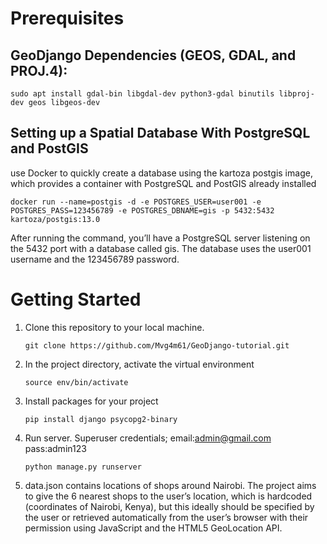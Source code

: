 # Prerequisites
## GeoDjango Dependencies (GEOS, GDAL, and PROJ.4): 
```
sudo apt install gdal-bin libgdal-dev python3-gdal binutils libproj-dev geos libgeos-dev
```
## Setting up a Spatial Database With PostgreSQL and PostGIS
use Docker to quickly create a database using the kartoza postgis image, which provides a container with PostgreSQL and PostGIS already installed
```
docker run --name=postgis -d -e POSTGRES_USER=user001 -e POSTGRES_PASS=123456789 -e POSTGRES_DBNAME=gis -p 5432:5432 kartoza/postgis:13.0
```
After running the command, you’ll have a PostgreSQL server listening on the 5432 port with a database called gis. The database uses the user001 username and the 123456789 password.
# Getting Started
1. Clone this repository to your local machine.
   ```
   git clone https://github.com/Mvg4m61/GeoDjango-tutorial.git
   ```
2. In the project directory, activate the virtual environment
   ```
   source env/bin/activate
   ```
3. Install packages for your project
   ```
   pip install django psycopg2-binary
   ```
4. Run server. Superuser credentials; email:admin@gmail.com pass:admin123
   ```
   python manage.py runserver
   ```
5. data.json contains locations of shops around Nairobi. The project aims to give the 6 nearest shops to the user’s location, which is hardcoded (coordinates of Nairobi, Kenya), but this ideally should be specified by the user or retrieved automatically from the user’s browser with their permission using JavaScript and the HTML5 GeoLocation API.
